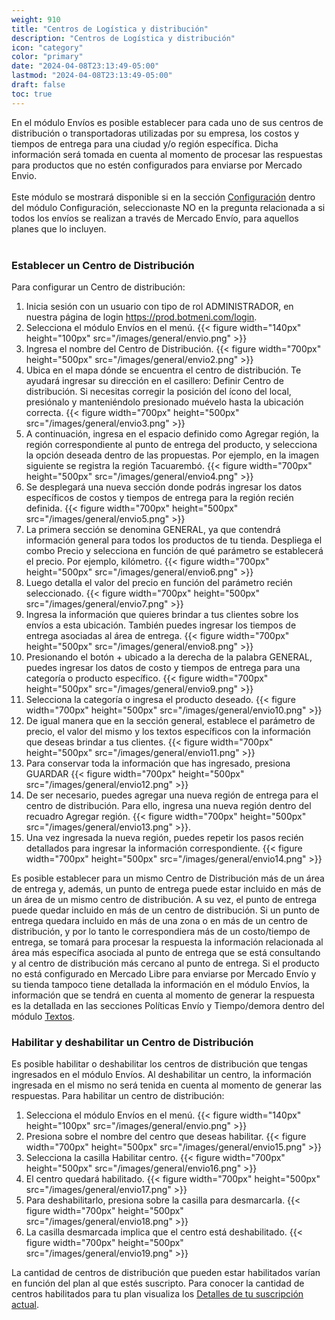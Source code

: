 ```yaml
---
weight: 910
title: "Centros de Logística y distribución"
description: "Centros de Logística y distribución"
icon: "category"
color: "primary"
date: "2024-04-08T23:13:49-05:00"
lastmod: "2024-04-08T23:13:49-05:00"
draft: false
toc: true
---
```

En el módulo Envíos es posible establecer para cada uno de sus centros de distribución o transportadoras utilizadas por su empresa, los costos y tiempos de entrega para una ciudad y/o región específica. Dicha información será tomada en cuenta al momento de procesar las respuestas para productos que no estén configurados para enviarse por Mercado Envio.<br></br>
Este módulo se mostrará disponible si en la sección [Configuración](../../Personaliza_tu_cuenta_de_botmeni/Configuración_comportamiento_respuesta/Caracteristicas_generales.md) dentro del módulo Configuración, seleccionaste NO en la pregunta relacionada a si todos los envíos se realizan a través de Mercado Envío, para aquellos planes que lo incluyen.<br></br>
### Establecer un Centro de Distribución
Para configurar un Centro de distribución:
1. Inicia sesión con un usuario con tipo de rol ADMINISTRADOR, en nuestra página de login <https://prod.botmeni.com/login>.
2. Selecciona el módulo Envíos en el menú.
{{< figure width="140px" height="100px" src="/images/general/envio.png" >}}
3. Ingresa el nombre del Centro de Distribución.
{{< figure width="700px" height="500px" src="/images/general/envio2.png" >}}
4. Ubica en el mapa dónde se encuentra el centro de distribución. Te ayudará ingresar su dirección en el casillero: Definir Centro de distribución. Si necesitas corregir la posición del ícono del local, presiónalo y manteniéndolo presionado muévelo hasta la ubicación correcta.
{{< figure width="700px" height="500px" src="/images/general/envio3.png" >}}
5. A continuación, ingresa en el espacio definido como Agregar región, la región correspondiente al punto de entrega del producto, y selecciona la opción deseada dentro de las propuestas. Por ejemplo, en la imagen siguiente se registra la región Tacuarembó.
{{< figure width="700px" height="500px" src="/images/general/envio4.png" >}}
6. Se desplegará una nueva sección donde podrás ingresar los datos específicos de costos y tiempos de entrega para la región recién definida. 
{{< figure width="700px" height="500px" src="/images/general/envio5.png" >}}
7. La primera sección se denomina GENERAL, ya que contendrá información general para todos los productos de tu tienda. Despliega el combo Precio y selecciona en función de qué parámetro se establecerá el precio. Por ejemplo, kilómetro.
{{< figure width="700px" height="500px" src="/images/general/envio6.png" >}}
8. Luego detalla el valor del precio en función del parámetro recién seleccionado.
{{< figure width="700px" height="500px" src="/images/general/envio7.png" >}}
9. Ingresa la información que quieres brindar a tus clientes sobre los envíos a esta ubicación. También puedes ingresar los tiempos de entrega asociadas al área de entrega.
{{< figure width="700px" height="500px" src="/images/general/envio8.png" >}}
10. Presionando el botón + ubicado a la derecha de la palabra GENERAL, puedes ingresar los datos de costo y tiempos de entrega para una categoría o producto específico.
{{< figure width="700px" height="500px" src="/images/general/envio9.png" >}}
11. Selecciona la categoría o ingresa el producto deseado.
{{< figure width="700px" height="500px" src="/images/general/envio10.png" >}}
12. De igual manera que en la sección general, establece el parámetro de precio, el valor del mismo y los textos específicos con la información que deseas brindar a tus clientes.
{{< figure width="700px" height="500px" src="/images/general/envio11.png" >}}
13. Para conservar toda la información que has ingresado, presiona GUARDAR 
{{< figure width="700px" height="500px" src="/images/general/envio12.png" >}}
14. De ser necesario, puedes agregar una nueva región de entrega para el centro de distribución. Para ello, ingresa una nueva región dentro del recuadro Agregar región.
{{< figure width="700px" height="500px" src="/images/general/envio13.png" >}}.
15. Una vez ingresada la nueva región, puedes repetir los pasos recién detallados para ingresar la información correspondiente.
{{< figure width="700px" height="500px" src="/images/general/envio14.png" >}}

Es posible establecer para un mismo Centro de Distribución más de un área de entrega y, además, un punto de entrega puede estar incluido en más de un área de un mismo centro de distribución. A su vez, el punto de entrega puede quedar incluido en más de un centro de distribución. Si un punto de entrega quedara incluido en más de una zona o en más de un centro de distribución, y por lo tanto le correspondiera más de un costo/tiempo de entrega, se tomará para procesar la respuesta la información relacionada al área más específica asociada al punto de entrega que se está consultando y al centro de distribución más cercano al punto de entrega. 
Si el producto no está configurado en Mercado Libre para enviarse por Mercado Envío y su tienda tampoco tiene detallada la información en el módulo Envíos, la información que se tendrá en cuenta al momento de generar la respuesta es la detallada en las secciones Políticas Envío y Tiempo/demora dentro del módulo [Textos](../Textos/informacion_relevante_texto.md).

### Habilitar y deshabilitar un Centro de Distribución

Es posible habilitar o deshabilitar los centros de distribución que tengas ingresados en el módulo Envíos. Al deshabilitar un centro, la información ingresada en el mismo no será tenida en cuenta al momento de generar las respuestas.
Para habilitar un centro de distribución:
1. Selecciona el módulo Envíos en el menú.
{{< figure width="140px" height="100px" src="/images/general/envio.png" >}}
2. Presiona sobre el nombre del centro que deseas habilitar.
{{< figure width="700px" height="500px" src="/images/general/envio15.png" >}}
3. Selecciona la casilla Habilitar centro. 
{{< figure width="700px" height="500px" src="/images/general/envio16.png" >}}
4. El centro quedará habilitado.
{{< figure width="700px" height="500px" src="/images/general/envio17.png" >}}
5. Para deshabilitarlo, presiona sobre la casilla para desmarcarla.
{{< figure width="700px" height="500px" src="/images/general/envio18.png" >}}
6. La casilla desmarcada implica que el centro está deshabilitado.
{{< figure width="700px" height="500px" src="/images/general/envio19.png" >}}

La cantidad de centros de distribución que pueden estar habilitados varían en función del plan al que estés suscripto. Para conocer la cantidad de centros habilitados para tu plan visualiza los [Detalles de tu suscripción actual](../../Suscripcíon_y_Pagos/Tu_Suscripcion/Ver_detalles_suscripción_actual.md).





